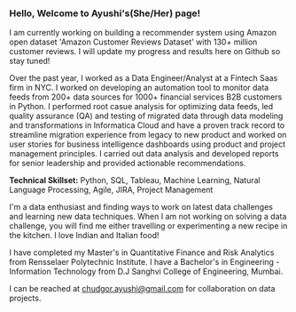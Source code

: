 ### Hello, Welcome to Ayushi's(She/Her) page!

I am currently working on building a recommender system using Amazon open dataset 'Amazon Customer Reviews Dataset' with 130+ million customer reviews. I will update my progress and results here on Github so stay tuned! 

Over the past year, I worked as a Data Engineer/Analyst at a Fintech Saas firm in NYC. I worked on developing an automation tool to monitor data feeds from 200+ data sources for 1000+ financial services B2B customers in Python. I performed root casue analysis for optimizing data feeds, led quality assurance (QA) and testing of migrated data through data modeling and transformations in Informatica Cloud and have a proven track record to streamline migration experience from legacy to new product and worked on user stories for business intelligence dashboards using product and project management principles. I carried out data analysis and developed reports for senior leadership and provided actionable recommendations. 

**Technical Skillset:** Python, SQL, Tableau, Machine Learning, Natural Language Processing, Agile, JIRA, Project Management

I'm a data enthusiast and finding ways to work on latest data challenges and learning new data techniques. When I am not working on solving a data challenge, you will find me either travelling or experimenting a new recipe in the kitchen. I love Indian and Italian food!

I have completed my Master's in Quantitative Finance and Risk Analytics from Rensselaer Polytechnic Institute. I have a Bachelor's in Engineering - Information Technology from D.J Sanghvi College of Engineering, Mumbai.

I can be reached at chudgor.ayushi@gmail.com for collaboration on data projects.

<!--
**ayushic/ayushic** is a ✨ _special_ ✨ repository because its `README.md` (this file) appears on your GitHub profile.

Here are some ideas to get you started:

- 🔭 I’m currently working on ...
- 🌱 I’m currently learning ...
- 👯 I’m looking to collaborate on ...
- 🤔 I’m looking for help with ...
- 💬 Ask me about ...
- 📫 How to reach me: ...
- 😄 Pronouns: ...
- ⚡ Fun fact: ...
-->
